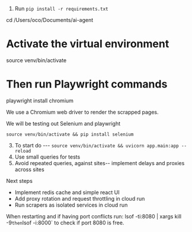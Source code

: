 1. Run `pip install -r requirements.txt`

cd /Users/oco/Documents/ai-agent

# Activate the virtual environment
source venv/bin/activate

# Then run Playwright commands
playwright install chromium

We use a Chromium web driver to render the scrapped pages.

We will be testing out Selenium and playwright

`source venv/bin/activate && pip install selenium`



3. To start do --- `source venv/bin/activate && uvicorn app.main:app --reload`
4. Use small queries for tests
5. Avoid repeated queries, against sites-- implement delays and proxies across sites 

Next steps
- Implement redis cache and simple react UI
- Add proxy rotation and request throttling in cloud run
- Run scrapers as isolated services in cloud run


When restarting and if having port conflicts run: lsof -ti:8080 | xargs kill -9`
then `lsof -i:8000` to check if port 8080 is free.
